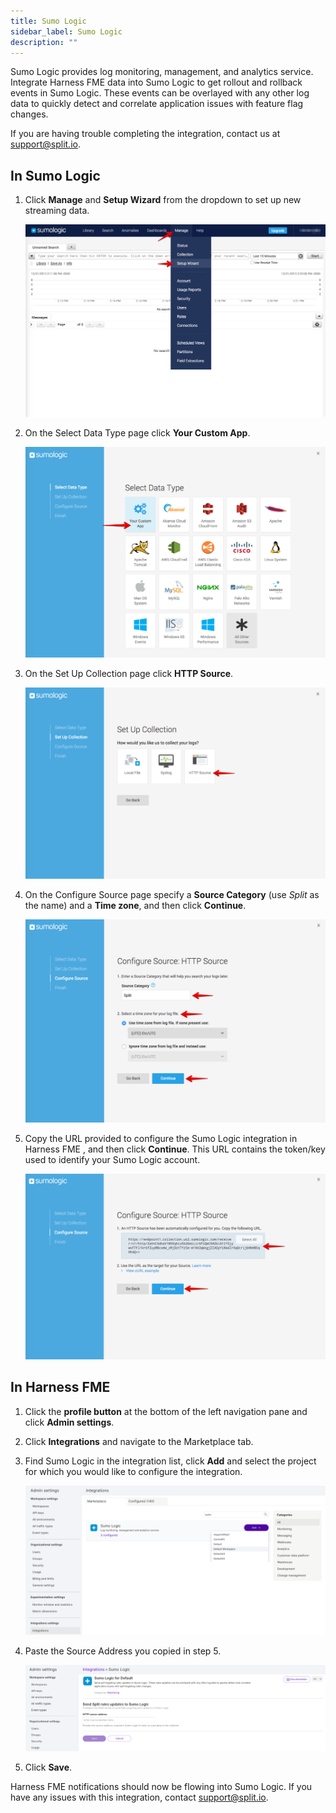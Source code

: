 ```yaml
---
title: Sumo Logic
sidebar_label: Sumo Logic
description: ""
---
```


<p>
  <button hidden style={{borderRadius:'8px', border:'1px', fontFamily:'Courier New', fontWeight:'800', textAlign:'left'}}> help.split.io link: https://help.split.io/hc/en-us/articles/360020746172-Sumo-Logic </button>
</p>

Sumo Logic provides log monitoring, management, and analytics service. Integrate Harness FME data into Sumo Logic to get rollout and rollback events in Sumo Logic. These events can be overlayed with any other log data to quickly detect and correlate application issues with feature flag changes.

If you are having trouble completing the integration, contact us at [support@split.io](mailto:support@split.io).

## In Sumo Logic
 
1. Click **Manage** and **Setup Wizard** from the dropdown to set up new streaming data.

   ![](./static/sumologic-setupwizard.png)

2. On the Select Data Type page click **Your Custom App**.

   ![](./static/sumologic-selectdatatype.png)

3. On the Set Up Collection page click **HTTP Source**.

   ![](./static/sumologic-setupcollection.png)

4. On the Configure Source page specify a **Source Category** (use *Split* as the name) and a **Time zone**, and then click **Continue**.

   ![](./static/sumologic-configuresource.png)

5. Copy the URL provided to configure the Sumo Logic integration in Harness FME , and then click **Continue**. This URL contains the token/key used to identify your Sumo Logic account.

   ![](./static/sumologic-httpsource.png)

## In Harness FME

1. Click the **profile button** at the bottom of the left navigation pane and click **Admin settings**.
2. Click **Integrations** and navigate to the Marketplace tab.
3. Find Sumo Logic in the integration list, click **Add** and select the project for which you would like to configure the integration.

   ![](./static/sumologic-splitadmin.png)

4. Paste the Source Address you copied in step 5.

   ![](./static/sumologic-integration.png)

5. Click **Save**.

Harness FME notifications should now be flowing into Sumo Logic. If you have any issues with this integration, contact [support@split.io](mailto:support@split.io).
